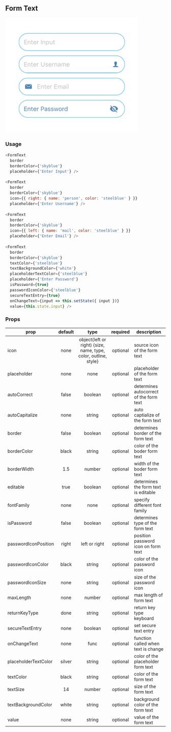 ## Form Text

![Image of FormText](images/formtext.png)

### Usage

```javascript
<FormText
  border
  borderColor={'skyblue'}
  placeholder={'Enter Input'} />

<FormText
  border
  borderColor={'skyblue'}
  icon={{ right: { name: 'person', color: 'steelblue' } }}
  placeholder={'Enter Username'} />

<FormText
  border
  borderColor={'skyblue'}
  icon={{ left: { name: 'mail', color: 'steelblue' } }}
  placeholder={'Enter Email'} />
  
<FormText
  border
  borderColor={'skyblue'}
  textColor={'steelblue'}
  textBackgroundColor={'white'}
  placeholderTextColor={'steelblue'}
  placeholder={'Enter Password'}
  isPassword={true}
  passwordIconColor={'steelblue'}
  secureTextEntry={true}
  onChangeText={input => this.setState({ input })}
  value={this.state.input} />
```

### Props
| prop | default | type | required | description |
| --- | :---: | :---: | :---: | --- |
| icon | none | object(left or right) {size, name, type, color, outline, style} | optional | source icon of the form text | 
| placeholder | none | none | optional | placeholder of the form text | 
| autoCorrect | false | boolean | optional | determines autocorrect of the form text | 
| autoCapitalize | none | string | optional | auto captialize of the form text | 
| border | false | boolean | optional | determines border of the form text | 
| borderColor | black | string | optional | color of the boder form text | 
| borderWidth | 1.5 | number | optional | width of the boder form text | 
| editable | true | boolean | optional | determines the form text is editable | 
| fontFamily | none | none | optional | specify different font family | 
| isPassword | false | boolean | optional | determines type of the form text | 
| passwordIconPosition | right | left or right | optional | position password icon on form text | 
| passwordIconColor | black | string | optional | color of the password icon | 
| passwordIconSize | none | string | optional | size of the password icon | 
| maxLength | none | number | optional | max length of form text | 
| returnKeyType | done | string | optional | return key type keyboard | 
| secureTextEntry | none | boolean | optional | set secure text entry | 
| onChangeText | none | func | optional | function called when text is change | 
| placeholderTextColor | silver | string | optional | color of the placeholder form text | 
| textColor | black | string | optional | color of the form text  | 
| textSize | 14 | number | optional | size of the form text | 
| textBackgroundColor | white | string | optional | background color of the form text | 
| value | none | string | optional | value of the form text | 